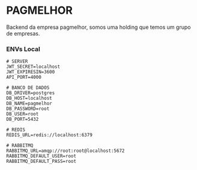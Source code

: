 # PAGMELHOR

Backend da empresa pagmelhor, somos uma holding que temos um grupo de empresas.

### ENVs Local
```
# SERVER
JWT_SECRET=localhost
JWT_EXPIRESIN=3600
API_PORT=4000

# BANCO DE DADOS
DB_DRIVER=postgres
DB_HOST=localhost
DB_NAME=pagmelhor
DB_PASSWORD=root
DB_USER=root
DB_PORT=5432

# REDIS
REDIS_URL=redis://localhost:6379

# RABBITMQ
RABBITMQ_URL=amqp://root:root@localhost:5672
RABBITMQ_DEFAULT_USER=root
RABBITMQ_DEFAULT_PASS=root
```
